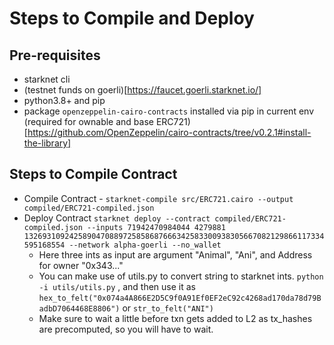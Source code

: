 # Steps to Compile and Deploy

## Pre-requisites 
- starknet cli
- (testnet funds on goerli)[https://faucet.goerli.starknet.io/]
- python3.8+ and pip
- package `openzeppelin-cairo-contracts` installed via pip in current env (required for ownable and base ERC721)[https://github.com/OpenZeppelin/cairo-contracts/tree/v0.2.1#install-the-library]

## Steps to Compile Contract
- Compile Contract - `starknet-compile src/ERC721.cairo --output compiled/ERC721-compiled.json`
- Deploy Contract `starknet deploy --contract compiled/ERC721-compiled.json --inputs 71942470984044 4279881 1326931092425890470889725858687666342583300938305667082129866117334595168554 --network alpha-goerli --no_wallet`
    - Here three ints as input are argument "Animal", "Ani", and Address for owner "0x343..."
    - You can make use of utils.py to convert string to starknet ints. `python -i utils/utils.py` , and then use it as `hex_to_felt("0x074a4A866E2D5C9f0A91Ef0EF2eC92c4268ad170da78d79BadbD7064468E8806")` or `str_to_felt("ANI")`
    - Make sure to wait a little before txn gets added to L2 as tx_hashes are precomputed, so you will have to wait.